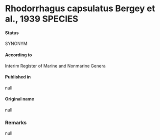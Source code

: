 # Rhodorrhagus capsulatus Bergey et al., 1939 SPECIES

#### Status
SYNONYM

#### According to
Interim Register of Marine and Nonmarine Genera

#### Published in
null

#### Original name
null

### Remarks
null